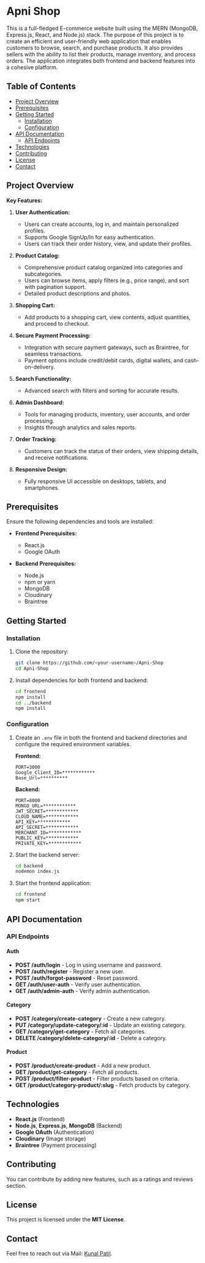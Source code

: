 
# Apni Shop

This is a full-fledged E-commerce website built using the MERN (MongoDB, Express.js, React, and Node.js) stack. The purpose of this project is to create an efficient and user-friendly web application that enables customers to browse, search, and purchase products. It also provides sellers with the ability to list their products, manage inventory, and process orders. The application integrates both frontend and backend features into a cohesive platform.

## Table of Contents

- [Project Overview](#project-overview)
- [Prerequisites](#prerequisites)
- [Getting Started](#getting-started)
  - [Installation](#installation)
  - [Configuration](#configuration)
- [API Documentation](#api-documentation)
  - [API Endpoints](#api-endpoints)
- [Technologies](#technologies)
- [Contributing](#contributing)
- [License](#license)
- [Contact](#contact)

## Project Overview

**Key Features:**

1. **User Authentication:** 
   - Users can create accounts, log in, and maintain personalized profiles.
   - Supports Google SignUp/In for easy authentication.
   - Users can track their order history, view, and update their profiles.

2. **Product Catalog:**
   - Comprehensive product catalog organized into categories and subcategories.
   - Users can browse items, apply filters (e.g., price range), and sort with pagination support.
   - Detailed product descriptions and photos.

3. **Shopping Cart:**
   - Add products to a shopping cart, view contents, adjust quantities, and proceed to checkout.

4. **Secure Payment Processing:**
   - Integration with secure payment gateways, such as Braintree, for seamless transactions.
   - Payment options include credit/debit cards, digital wallets, and cash-on-delivery.

5. **Search Functionality:**
   - Advanced search with filters and sorting for accurate results.

6. **Admin Dashboard:**
   - Tools for managing products, inventory, user accounts, and order processing.
   - Insights through analytics and sales reports.

7. **Order Tracking:**
   - Customers can track the status of their orders, view shipping details, and receive notifications.

8. **Responsive Design:**
   - Fully responsive UI accessible on desktops, tablets, and smartphones.

## Prerequisites

Ensure the following dependencies and tools are installed:

- **Frontend Prerequisites:**
  - React.js
  - Google OAuth

- **Backend Prerequisites:**
  - Node.js
  - npm or yarn
  - MongoDB
  - Cloudinary
  - Braintree

## Getting Started

### Installation

1. Clone the repository:
   ```bash
   git clone https://github.com/<your-username>/Apni-Shop
   cd Apni-Shop
   ```

2. Install dependencies for both frontend and backend:
   ```bash
   cd frontend
   npm install
   cd ../backend
   npm install
   ```

### Configuration

1. Create an `.env` file in both the frontend and backend directories and configure the required environment variables.

   **Frontend:**
   ```env
   PORT=3000
   Google_Client_ID=************
   Base_Url=**********
   ```

   **Backend:**
   ```env
   PORT=8000
   MONGO_URL=************
   JWT_SECRET=************
   CLOUD_NAME=************
   API_KEY=************
   API_SECRET=************
   MERCHANT_ID=************
   PUBLIC_KEY=************
   PRIVATE_KEY=************
   ```

2. Start the backend server:
   ```bash
   cd backend
   nodemon index.js
   ```

3. Start the frontend application:
   ```bash
   cd frontend
   npm start
   ```

## API Documentation

### API Endpoints

#### **Auth**
- **POST /auth/login** - Log in using username and password.
- **POST /auth/register** - Register a new user.
- **POST /auth/forgot-password** - Reset password.
- **GET /auth/user-auth** - Verify user authentication.
- **GET /auth/admin-auth** - Verify admin authentication.

#### **Category**
- **POST /category/create-category** - Create a new category.
- **PUT /category/update-category/:id** - Update an existing category.
- **GET /category/get-category** - Fetch all categories.
- **DELETE /category/delete-category/:id** - Delete a category.

#### **Product**
- **POST /product/create-product** - Add a new product.
- **GET /product/get-category** - Fetch all products.
- **POST /product/filter-product** - Filter products based on criteria.
- **GET /product/category-product/:slug** - Fetch products by category.

## Technologies

- **React.js** (Frontend)
- **Node.js**, **Express.js**, **MongoDB** (Backend)
- **Google OAuth** (Authentication)
- **Cloudinary** (Image storage)
- **Braintree** (Payment processing)

## Contributing

You can contribute by adding new features, such as a ratings and reviews section.

## License

This project is licensed under the **MIT License**.

## Contact

Feel free to reach out via Mail: [Kunal Patil](mailto:kunalpatil24.official@gmail.com).
